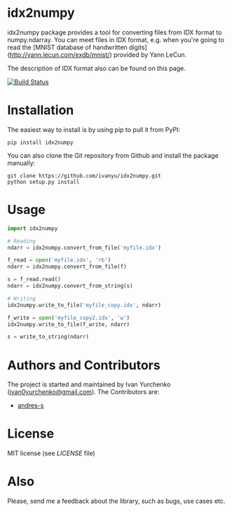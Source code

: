 idx2numpy
=========

idx2numpy package provides a tool for converting files from IDX format to
numpy.ndarray. You can meet files in IDX format, e.g. when you're going
to read the [MNIST database of handwritten digits]
(http://yann.lecun.com/exdb/mnist/) provided by Yann LeCun.

The description of IDX format also can be found on this page.

[![Build Status](https://travis-ci.org/ivanyu/idx2numpy.svg?branch=master)](https://travis-ci.org/ivanyu/idx2numpy)

Installation
============

The easiest way to install is by using pip to pull it from PyPI:

    pip install idx2numpy

You can also clone the Git repository from Github and install 
the package manually:

    git clone https://github.com/ivanyu/idx2numpy.git
    python setup.py install

Usage
=====

```python
import idx2numpy

# Reading
ndarr = idx2numpy.convert_from_file('myfile.idx')

f_read = open('myfile.idx', 'rb')
ndarr = idx2numpy.convert_from_file(f)

s = f_read.read()
ndarr = idx2numpy.convert_from_string(s)

# Writing    
idx2numpy.write_to_file('myfile_copy.idx', ndarr)

f_write = open('myfile_copy2.idx', 'w')
idx2numpy.write_to_file(f_write, ndarr)

s = write_to_string(ndarr)
```

Authors and Contributors
========================
The project is started and maintained by Ivan Yurchenko
(ivan0yurchenko@gmail.com).
The Contributors are:
 * [andres-s](https://github.com/andres-s)

License
=======
MIT license (see *LICENSE* file)


Also
====

Please, send me a feedback about the library, such as bugs, use cases etc.

